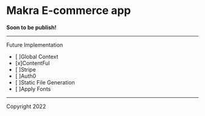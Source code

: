 # Makra E-commerce app

**Soon to be publish!**

---
Future Implementation

- [ ]Global Context
- [x]ContentFul
- [ ]Stripe
- [ ]Auth0
- [ ]Static File Generation
- [ ]Apply Fonts
  

---
Copyright 2022
